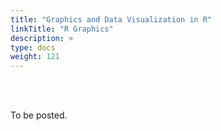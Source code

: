 ```yaml
---
title: "Graphics and Data Visualization in R"
linkTitle: "R Graphics"
description: >
type: docs
weight: 121
---
```


<br></br>

To be posted.

